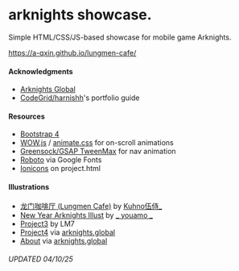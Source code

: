 # arknights showcase.

Simple HTML/CSS/JS-based showcase for mobile game Arknights.

https://a-qxin.github.io/lungmen-cafe/

#### Acknowledgments

- [Arknights Global](https://www.arknights.global "Arknights Global")
- [CodeGrid/harnishh](https://www.youtube.com/c/codegrid)'s portfolio guide

#### Resources

- [Bootstrap 4](https://getbootstrap.com "Bootstrap 4")
- [WOW.js](https://wowjs.uk) / [animate.css](https://daneden.github.io/animate.css/) for on-scroll animations
- [Greensock/GSAP TweenMax](https://gsap.com/ "GSAP") for nav animation
- [Roboto](https://fonts.google.com/specimen/Roboto) via Google Fonts
- [Ionicons](https://ionicons.com) on project.html

#### Illustrations

- [龙门咖啡厅 (Lungmen Cafe)](https://www.pixiv.net/en/artworks/77027739) by [Kuhno伍侍_](https://www.pixiv.net/en/users/32321034)
- [New Year Arknights Illust](https://twitter.com/_youamo_/status/1216585009361899521) by [_ youamo _](https://twitter.com/_youamo_)
- [Project3](https://preview.redd.it/a4ioiabwp8p61.jpg?auto=webp&s=5946038faa2413dae3ba3bd4973ac3e9c596243e) by LM7
- [Project4](https://webusstatic.akamaized.net/ark_us_web/pc/img/gallery04.ce1b088c.jpg) via [arknights.global](https://www.arknights.global)
- [About](https://webusstatic.akamaized.net/ark_us_web/pc/img/gallery14.5c5bf760.jpg) via [arknights.global](https://www.arknights.global)


###### UPDATED 04/10/25
